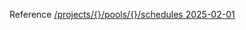 Reference [/projects/{}/pools/{}/schedules 2025-02-01](/Resources/data-plane/microsoft.devcenter/L3Byb2plY3RzL3t9L3Bvb2xzL3t9L3NjaGVkdWxlcw==/2025-02-01.xml)
